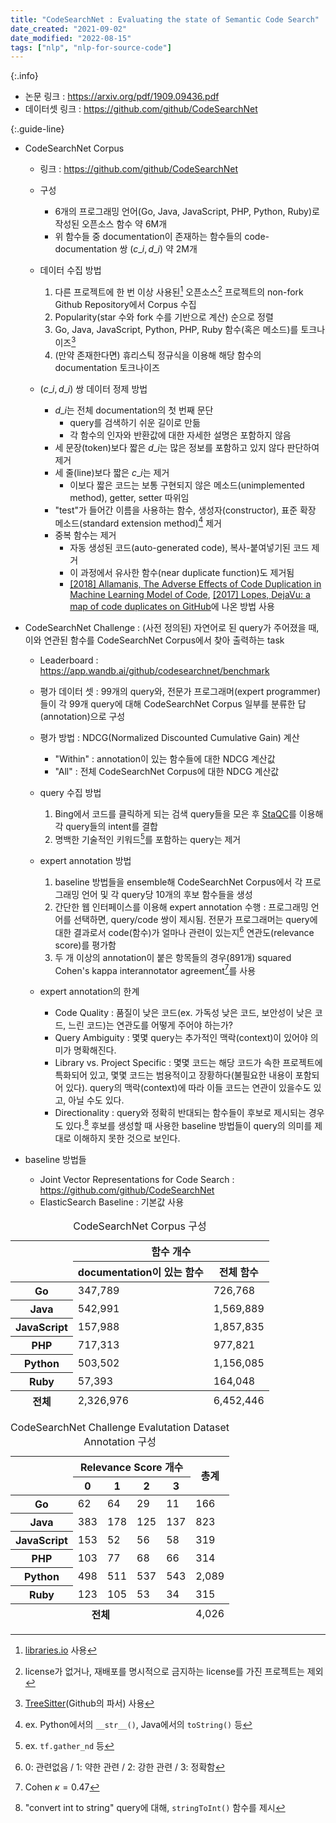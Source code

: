 ```yaml
---
title: "CodeSearchNet : Evaluating the state of Semantic Code Search"
date_created: "2021-09-02"
date_modified: "2022-08-15"
tags: ["nlp", "nlp-for-source-code"]
---
```


{:.info}
- 논문 링크 : <https://arxiv.org/pdf/1909.09436.pdf>
- 데이터셋 링크 : <https://github.com/github/CodeSearchNet>

{:.guide-line}
- CodeSearchNet Corpus
  - 링크 : <https://github.com/github/CodeSearchNet>
  
  - 구성
    - 6개의 프로그래밍 언어(Go, Java, JavaScript, PHP, Python, Ruby)로 작성된 오픈소스 함수 약 6M개
    - 위 함수들 중 documentation이 존재하는 함수들의 code-documentation 쌍 $(c\_i,\,d\_i)$ 약 2M개

  - 데이터 수집 방법
    1. 다른 프로젝트에 한 번 이상 사용된[^2019-codesearchnet-1] 오픈소스[^2019-codesearchnet-2] 프로젝트의 non-fork Github Repository에서 Corpus 수집
    2. Popularity(star 수와 fork 수를 기반으로 계산) 순으로 정렬
    3. Go, Java, JavaScript, Python, PHP, Ruby 함수(혹은 메소드)를 토크나이즈[^2019-codesearchnet-3]
    4. (만약 존재한다면) 휴리스틱 정규식을 이용해 해당 함수의 documentation 토크나이즈
  
  - $(c\_i,\,d\_i)$ 쌍 데이터 정제 방법
    - $d\_i$는 전체 documentation의 첫 번째 문단
      - query를 검색하기 쉬운 길이로 만듦
      - 각 함수의 인자와 반환값에 대한 자세한 설명은 포함하지 않음
    - 세 문장(token)보다 짧은 $d\_i$는 많은 정보를 포함하고 있지 않다 판단하여 제거
    - 세 줄(line)보다 짧은 $c\_i$는 제거
      - 이보다 짧은 코드는 보통 구현되지 않은 메소드(unimplemented method), getter, setter 따위임
    - "test"가 들어간 이름을 사용하는 함수, 생성자(constructor), 표준 확장 메소드(standard extension method)[^2019-codesearchnet-4] 제거
    - 중복 함수는 제거
      - 자동 생성된 코드(auto-generated code), 복사-붙여넣기된 코드 제거
      - 이 과정에서 유사한 함수(near duplicate function)도 제거됨
      - [[2018] Allamanis, The Adverse Effects of Code Duplication in Machine Learning Model of Code](https://arxiv.org/pdf/1812.06469), [[2017] Lopes, DejaVu: a map of code duplicates on GitHub](https://dl.acm.org/doi/pdf/10.1145/3133908)에 나온 방법 사용

- CodeSearchNet Challenge : (사전 정의된) 자연어로 된 query가 주어졌을 때, 이와 연관된 함수를 CodeSearchNet Corpus에서 찾아 출력하는 task
  - Leaderboard : <https://app.wandb.ai/github/codesearchnet/benchmark>
  
  - 평가 데이터 셋 : 99개의 query와, 전문가 프로그래머(expert programmer)들이 각 99개 query에 대해 CodeSearchNet Corpus 일부를 분류한 답(annotation)으로 구성

  - 평가 방법 : NDCG(Normalized Discounted Cumulative Gain) 계산
    - "Within" : annotation이 있는 함수들에 대한 NDCG 계산값
    - "All" : 전체 CodeSearchNet Corpus에 대한 NDCG 계산값
  
  - query 수집 방법
    1. Bing에서 코드를 클릭하게 되는 검색 query들을 모은 후 [StaQC](https://arxiv.org/pdf/1803.09371)를 이용해 각 query들의 intent를 결합
    2. 명백한 기술적인 키워드[^2019-codesearchnet-5]를 포함하는 query는 제거
  
  - expert annotation 방법
    1. baseline 방법들을 ensemble해 CodeSearchNet Corpus에서 각 프로그래밍 언어 및 각 query당 10개의 후보 함수들을 생성
    2. 간단한 웹 인터페이스를 이용해 expert annotation 수행 : 프로그래밍 언어를 선택하면, query/code 쌍이 제시됨. 전문가 프로그래머는 query에 대한 결과로서 code(함수)가 얼마나 관련이 있는지[^2019-codesearchnet-6] 연관도(relevance score)를 평가함
    3. 두 개 이상의 annotation이 붙은 항목들의 경우(891개) squared Cohen's kappa interannotator agreement[^2019-codesearchnet-7]를 사용

  - expert annotation의 한계
    - Code Quality : 품질이 낮은 코드(ex. 가독성 낮은 코드, 보안성이 낮은 코드, 느린 코드)는 연관도를 어떻게 주어야 하는가?
    - Query Ambiguity : 몇몇 query는 추가적인 맥락(context)이 있어야 의미가 명확해진다.
    - Library vs. Project Specific : 몇몇 코드는 해당 코드가 속한 프로젝트에 특화되어 있고, 몇몇 코드는 범용적이고 장황하다(불필요한 내용이 포함되어 있다). query의 맥락(context)에 따라 이들 코드는 연관이 있을수도 있고, 아닐 수도 있다.
    - Directionality : query와 정확히 반대되는 함수들이 후보로 제시되는 경우도 있다.[^2019-codesearchnet-8] 후보를 생성할 때 사용한 baseline 방법들이 query의 의미를 제대로 이해하지 못한 것으로 보인다.

- baseline 방법들
  - Joint Vector Representations for Code Search : <https://github.com/github/CodeSearchNet>
  - ElasticSearch Baseline : 기본값 사용
  
<table>
    <caption>CodeSearchNet Corpus 구성</caption>
    <thead>
        <tr>
            <th rowspan="2"></th>
            <th colspan="2">함수 개수</th>
        </tr>
        <tr>
            <th>documentation이 있는 함수</th>
            <th>전체 함수</th>
        </tr>
    </thead>
    <tbody>
        <tr>
            <th>Go</th>
            <td>347,789</td>
            <td>726,768</td>
        </tr>
        <tr>
            <th>Java</th>
            <td>542,991</td>
            <td>1,569,889</td>
        </tr>
        <tr>
            <th>JavaScript</th>
            <td>157,988</td>
            <td>1,857,835</td>
        </tr>
        <tr>
            <th>PHP</th>
            <td>717,313</td>
            <td>977,821</td>
        </tr>
        <tr>
            <th>Python</th>
            <td>503,502</td>
            <td>1,156,085</td>
        </tr>
        <tr>
            <th>Ruby</th>
            <td>57,393</td>
            <td>164,048</td>
        </tr>
    </tbody>
    <tfoot>
        <tr>
            <th>전체</th>
            <td>2,326,976</td>
            <td>6,452,446</td>
        </tr>
    </tfoot>
</table>

<table>
    <caption>CodeSearchNet Challenge Evalutation Dataset Annotation 구성</caption>
    <thead>
        <tr>
            <th rowspan="2"></th>
            <th colspan="4">Relevance Score 개수</th>
            <th rowspan="2">총계</th>
        </tr>
        <tr>
            <th>0</th>
            <th>1</th>
            <th>2</th>
            <th>3</th>
        </tr>
    </thead>
    <tbody>
        <tr>
            <th>Go</th>
            <td>62</td>
            <td>64</td>
            <td>29</td>
            <td>11</td>
            <td>166</td>
        </tr>
        <tr>
            <th>Java</th>
            <td>383</td>
            <td>178</td>
            <td>125</td>
            <td>137</td>
            <td>823</td>
        </tr>
        <tr>
            <th>JavaScript</th>
            <td>153</td>
            <td>52</td>
            <td>56</td>
            <td>58</td>
            <td>319</td>
        </tr>
        <tr>
            <th>PHP</th>
            <td>103</td>
            <td>77</td>
            <td>68</td>
            <td>66</td>
            <td>314</td>
        </tr>
        <tr>
            <th>Python</th>
            <td>498</td>
            <td>511</td>
            <td>537</td>
            <td>543</td>
            <td>2,089</td>
        </tr>
        <tr>
            <th>Ruby</th>
            <td>123</td>
            <td>105</td>
            <td>53</td>
            <td>34</td>
            <td>315</td>
        </tr>
    </tbody>
    <tfoot>
        <tr>
            <th colspan="5">전체</th>
            <td>4,026</td>
        </tr>
    </tfoot>
</table>

[^2019-codesearchnet-1]: [libraries.io](https://libraries.io) 사용
[^2019-codesearchnet-2]: license가 없거나, 재배포를 명시적으로 금지하는 license를 가진 프로젝트는 제외
[^2019-codesearchnet-3]: [TreeSitter](https://github.com/tree-sitter/tree-sitter)(Github의 파서) 사용
[^2019-codesearchnet-4]: ex. Python에서의 `__str__()`, Java에서의 `toString()` 등
[^2019-codesearchnet-5]: ex. `tf.gather_nd` 등
[^2019-codesearchnet-6]: 0: 관련없음 / 1: 약한 관련 / 2: 강한 관련 / 3: 정확함
[^2019-codesearchnet-7]: Cohen $\kappa = 0.47$
[^2019-codesearchnet-8]: "convert int to string" query에 대해, `stringToInt()` 함수를 제시
[^2019-codesearchnet-9]: 자연어, 프로그래밍 언어
[^2019-codesearchnet-10]: ex. 변수 `camelCase`는 "camel", "case" subtoken으로 분리